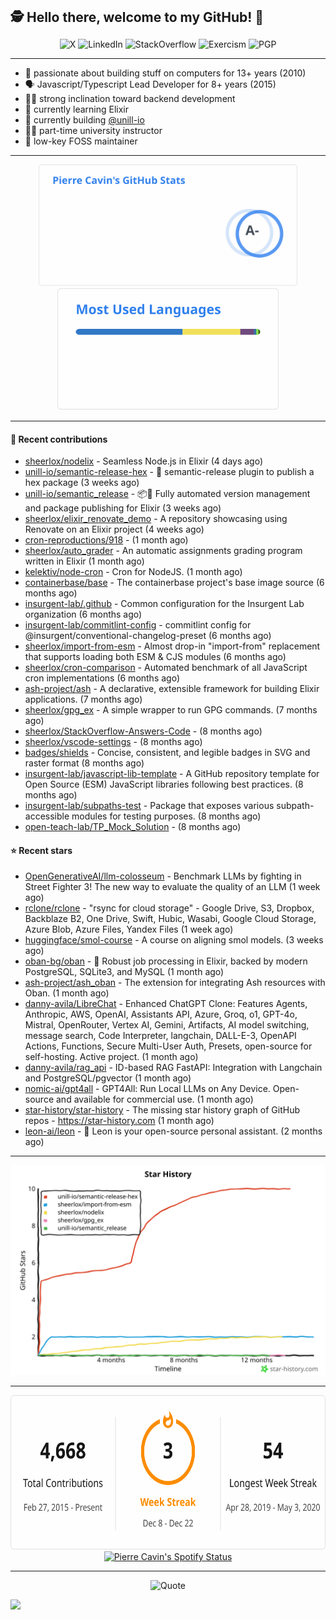 <h2 style="display:inline" align="center">🕵️ Hello there, welcome to my GitHub! 👋</h2>
<br />
<p align="center">
    <a href="https://links.sherlox.io/gh-x" target="_blank" style="text-decoration: none;">
        <img src="https://img.shields.io/badge/-000000?style=flat-square&logo=X" alt="X">
    </a>
    <a href="https://links.sherlox.io/github-linkedin" target="_blank" style="text-decoration: none;">
        <img src="https://img.shields.io/badge/LinkedIn-0077b5?style=flat-square&logo=linkedin" alt="LinkedIn">
    </a>
    <a href="https://links.sherlox.io/github-stackoverflow" target="_blank" style="text-decoration: none;">
        <img src="https://img.shields.io/badge/StackOverflow-9a9c9f?style=flat-square&logo=StackOverflow" alt="StackOverflow">
    </a>
    <a href="https://links.sherlox.io/github-exercism" target="_blank" style="text-decoration: none;">
        <img src="https://img.shields.io/badge/Exercism-7600fe?style=flat-square&logo=Exercism" alt="Exercism">
    </a>
    <a href="https://pgp.mit.edu/pks/lookup?op=get&search=0x48D089FE8FC01A4E7E88EE9611567DFABCB9256E" target="_blank" style="text-decoration: none;">
        <img src="https://img.shields.io/badge/pgp-0x11567DFABCB9256E-313131?style=flat&labelColor=313131&color=313131" alt="PGP">
    </a>
</p>

---

<ul>
    <li>👴 passionate about building stuff on computers for 13+ years (2010)</li>
    <li>🗣 Javascript/Typescript Lead Developer for 8+ years (2015)</li>
    <li>🧑‍💻 strong inclination toward backend development</li>
    <li>💜 currently learning Elixir</li>
    <li>👷 currently building <a href="https://github.com/unill-io">@unill-io</a></li>
    <li>🧑‍🏫 part-time university instructor</li>
    <li>🫶 low-key FOSS maintainer</li>
</ul>

---

<div align="center">
  <a href="https://github-readme-stats.sherlox.io" style="display: inline-block;">
    <img src="assets/stats.svg" alt="Pierre Cavin's Github stats" height="195px" />
  </a>
  
  <a href="https://github-readme-stats.sherlox.io" style="display: inline-block;">
    <img src="assets/top-langs.svg" alt="Pierre Cavin's Most used languages" height="195px" />
  </a>
</div>

---

#### 🫶 Recent contributions

- [sheerlox/nodelix](https://github.com/sheerlox/nodelix) - Seamless Node.js in Elixir (4 days ago)
- [unill-io/semantic-release-hex](https://github.com/unill-io/semantic-release-hex) - 🚢 semantic-release plugin to publish a hex package (3 weeks ago)
- [unill-io/semantic_release](https://github.com/unill-io/semantic_release) - 📦🚀 Fully automated version management and package publishing for Elixir (3 weeks ago)
- [sheerlox/elixir_renovate_demo](https://github.com/sheerlox/elixir_renovate_demo) - A repository showcasing using Renovate on an Elixir project (4 weeks ago)
- [cron-reproductions/918](https://github.com/cron-reproductions/918) -  (1 month ago)
- [sheerlox/auto_grader](https://github.com/sheerlox/auto_grader) - An automatic assignments grading program written in Elixir (1 month ago)
- [kelektiv/node-cron](https://github.com/kelektiv/node-cron) - Cron for NodeJS. (1 month ago)
- [containerbase/base](https://github.com/containerbase/base) - The containerbase project&#39;s base image source (6 months ago)
- [insurgent-lab/.github](https://github.com/insurgent-lab/.github) - Common configuration for the Insurgent Lab organization (6 months ago)
- [insurgent-lab/commitlint-config](https://github.com/insurgent-lab/commitlint-config) - commitlint config for @insurgent/conventional-changelog-preset (6 months ago)
- [sheerlox/import-from-esm](https://github.com/sheerlox/import-from-esm) - Almost drop-in &#34;import-from&#34; replacement that supports loading both ESM &amp; CJS modules (6 months ago)
- [sheerlox/cron-comparison](https://github.com/sheerlox/cron-comparison) - Automated benchmark of all JavaScript cron implementations (6 months ago)
- [ash-project/ash](https://github.com/ash-project/ash) - A declarative, extensible framework for building Elixir applications. (7 months ago)
- [sheerlox/gpg_ex](https://github.com/sheerlox/gpg_ex) - A simple wrapper to run GPG commands. (7 months ago)
- [sheerlox/StackOverflow-Answers-Code](https://github.com/sheerlox/StackOverflow-Answers-Code) -  (8 months ago)
- [sheerlox/vscode-settings](https://github.com/sheerlox/vscode-settings) -  (8 months ago)
- [badges/shields](https://github.com/badges/shields) - Concise, consistent, and legible badges in SVG and raster format (8 months ago)
- [insurgent-lab/javascript-lib-template](https://github.com/insurgent-lab/javascript-lib-template) - A GitHub repository template for Open Source (ESM) JavaScript libraries following best practices. (8 months ago)
- [insurgent-lab/subpaths-test](https://github.com/insurgent-lab/subpaths-test) - Package that exposes various subpath-accessible modules for testing purposes. (8 months ago)
- [open-teach-lab/TP_Mock_Solution](https://github.com/open-teach-lab/TP_Mock_Solution) -  (8 months ago)

#### ⭐ Recent stars

- [OpenGenerativeAI/llm-colosseum](https://github.com/OpenGenerativeAI/llm-colosseum) - Benchmark LLMs by fighting in Street Fighter 3! The new way to evaluate the quality of an LLM (1 week ago)
- [rclone/rclone](https://github.com/rclone/rclone) - &#34;rsync for cloud storage&#34; - Google Drive, S3, Dropbox, Backblaze B2, One Drive, Swift, Hubic, Wasabi, Google Cloud Storage, Azure Blob, Azure Files, Yandex Files (1 week ago)
- [huggingface/smol-course](https://github.com/huggingface/smol-course) - A course on aligning smol models. (3 weeks ago)
- [oban-bg/oban](https://github.com/oban-bg/oban) - 💎 Robust job processing in Elixir, backed by modern PostgreSQL, SQLite3, and MySQL (1 month ago)
- [ash-project/ash_oban](https://github.com/ash-project/ash_oban) - The extension for integrating Ash resources with Oban. (1 month ago)
- [danny-avila/LibreChat](https://github.com/danny-avila/LibreChat) - Enhanced ChatGPT Clone: Features Agents, Anthropic, AWS, OpenAI, Assistants API, Azure, Groq, o1, GPT-4o, Mistral, OpenRouter, Vertex AI, Gemini, Artifacts, AI model switching, message search, Code Interpreter, langchain, DALL-E-3, OpenAPI Actions, Functions, Secure Multi-User Auth, Presets, open-source for self-hosting. Active project. (1 month ago)
- [danny-avila/rag_api](https://github.com/danny-avila/rag_api) - ID-based RAG FastAPI: Integration with Langchain and PostgreSQL/pgvector (1 month ago)
- [nomic-ai/gpt4all](https://github.com/nomic-ai/gpt4all) - GPT4All: Run Local LLMs on Any Device. Open-source and available for commercial use. (1 month ago)
- [star-history/star-history](https://github.com/star-history/star-history) - The missing star history graph of GitHub repos - https://star-history.com (1 month ago)
- [leon-ai/leon](https://github.com/leon-ai/leon) - 🧠 Leon is your open-source personal assistant. (2 months ago)

---

<p align="center">
    <a href="https://star-history.com/#sheerlox/import-from-esm&sheerlox/nodelix&sheerlox/gpg_ex&unill-io/semantic_release&unill-io/semantic-release-hex&Timeline" target="_blank" style="text-decoration: none;">
        <img src="assets/star-history.svg" alt="Pierre Cavin's Star History Chart">
    </a>
</p>

---

<div align="center">
  <a href="https://github-readme-streak-stats.herokuapp.com" style="display: inline-block;">
    <img src="assets/streak-stats.svg" alt="Pierre Cavin's GitHub Streak Stats" height="247px" />
  </a>

  <a href="https://links.sherlox.io/github-spotify" style="display: inline-block;">
    <img src="https://spotify-github-profile.kittinanx.com/api/view?uid=6ridtm5cbc0y9bf5qmtqpoupv&cover_image=true&theme=default&show_offline=false&background_color=121212&interchange=true&bar_color_cover=true" alt="Pierre Cavin's Spotify Status" height="240px" />
  </a>
</div>

---



<p align="center">
    <a href="https://github.com/piyushsuthar/github-readme-quotes" target="_blank" style="text-decoration: none;">
        <img src="https://quotes-github-readme.vercel.app/api?type=horizontal&quote=Inaction%20will%20cause%20a%20man%20to%20sink%20into%20the%20slough%20of%20despond%20and%20vanish%20without%20a%20trace.&author=Farley%20Mowat" alt="Quote">
    </a>
</p>

![](https://hit.yhype.me/github/profile?user_id=11234273)
